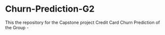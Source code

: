 # Churn-Prediction-G2
This the repository for the Capstone project Credit Card Churn Prediction of the Group -
